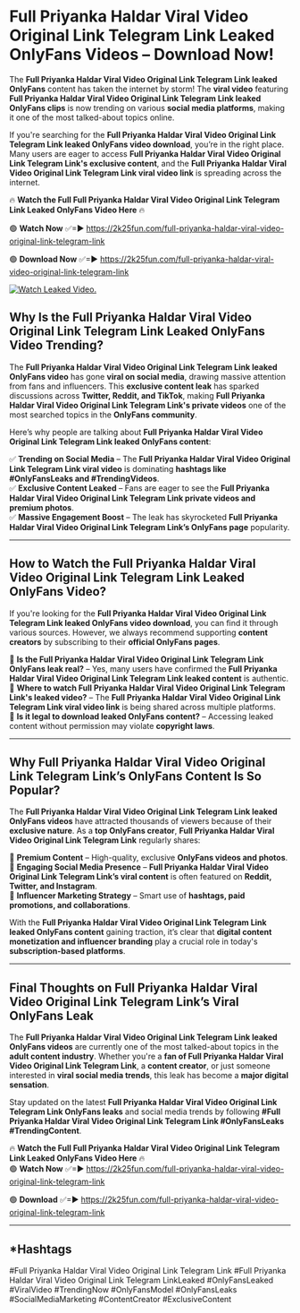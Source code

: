 # Full Priyanka Haldar Viral Video Original Link Telegram Link Leaked OnlyFans Videos – Download Now!

The **Full Priyanka Haldar Viral Video Original Link Telegram Link leaked OnlyFans** content has taken the internet by storm! The **viral video** featuring **Full Priyanka Haldar Viral Video Original Link Telegram Link leaked OnlyFans clips** is now trending on various **social media platforms**, making it one of the most talked-about topics online.  

If you're searching for the **Full Priyanka Haldar Viral Video Original Link Telegram Link leaked OnlyFans video download**, you’re in the right place. Many users are eager to access **Full Priyanka Haldar Viral Video Original Link Telegram Link's exclusive content**, and the **Full Priyanka Haldar Viral Video Original Link Telegram Link viral video link** is spreading across the internet.  

🔥 **Watch the Full Full Priyanka Haldar Viral Video Original Link Telegram Link Leaked OnlyFans Video Here** 🔥  

🟢 **Watch Now** ✅=► https://2k25fun.com/full-priyanka-haldar-viral-video-original-link-telegram-link

🟢 **Download Now** ✅=► https://2k25fun.com/full-priyanka-haldar-viral-video-original-link-telegram-link

[![Watch Leaked Video.](https://miro.medium.com/v2/resize:fit:828/format:webp/1*cilzJN44JGOrTw9NJCrNHA.gif "Watch Leaked Video")](https://2k25fun.com/full-priyanka-haldar-viral-video-original-link-telegram-link)

## **Why Is the Full Priyanka Haldar Viral Video Original Link Telegram Link Leaked OnlyFans Video Trending?**  

The **Full Priyanka Haldar Viral Video Original Link Telegram Link leaked OnlyFans video** has gone **viral on social media**, drawing massive attention from fans and influencers. This **exclusive content leak** has sparked discussions across **Twitter, Reddit, and TikTok**, making **Full Priyanka Haldar Viral Video Original Link Telegram Link's private videos** one of the most searched topics in the **OnlyFans community**.  

Here’s why people are talking about **Full Priyanka Haldar Viral Video Original Link Telegram Link leaked OnlyFans content**:  

✅ **Trending on Social Media** – The **Full Priyanka Haldar Viral Video Original Link Telegram Link viral video** is dominating **hashtags like #OnlyFansLeaks and #TrendingVideos**.  
✅ **Exclusive Content Leaked** – Fans are eager to see the **Full Priyanka Haldar Viral Video Original Link Telegram Link private videos and premium photos**.  
✅ **Massive Engagement Boost** – The leak has skyrocketed **Full Priyanka Haldar Viral Video Original Link Telegram Link’s OnlyFans page** popularity.  

---

## **How to Watch the Full Priyanka Haldar Viral Video Original Link Telegram Link Leaked OnlyFans Video?**  

If you're looking for the **Full Priyanka Haldar Viral Video Original Link Telegram Link leaked OnlyFans video download**, you can find it through various sources. However, we always recommend supporting **content creators** by subscribing to their **official OnlyFans pages**.  

🔹 **Is the Full Priyanka Haldar Viral Video Original Link Telegram Link OnlyFans leak real?** – Yes, many users have confirmed the **Full Priyanka Haldar Viral Video Original Link Telegram Link leaked content** is authentic.  
🔹 **Where to watch Full Priyanka Haldar Viral Video Original Link Telegram Link's leaked video?** – The **Full Priyanka Haldar Viral Video Original Link Telegram Link viral video link** is being shared across multiple platforms.  
🔹 **Is it legal to download leaked OnlyFans content?** – Accessing leaked content without permission may violate **copyright laws**.  

---

## **Why Full Priyanka Haldar Viral Video Original Link Telegram Link’s OnlyFans Content Is So Popular?**  

The **Full Priyanka Haldar Viral Video Original Link Telegram Link leaked OnlyFans videos** have attracted thousands of viewers because of their **exclusive nature**. As a **top OnlyFans creator**, **Full Priyanka Haldar Viral Video Original Link Telegram Link** regularly shares:  

📌 **Premium Content** – High-quality, exclusive **OnlyFans videos and photos**.  
📌 **Engaging Social Media Presence** – **Full Priyanka Haldar Viral Video Original Link Telegram Link’s viral content** is often featured on **Reddit, Twitter, and Instagram**.  
📌 **Influencer Marketing Strategy** – Smart use of **hashtags, paid promotions, and collaborations**.  

With the **Full Priyanka Haldar Viral Video Original Link Telegram Link leaked OnlyFans content** gaining traction, it’s clear that **digital content monetization and influencer branding** play a crucial role in today's **subscription-based platforms**.  

---

## **Final Thoughts on Full Priyanka Haldar Viral Video Original Link Telegram Link’s Viral OnlyFans Leak**  

The **Full Priyanka Haldar Viral Video Original Link Telegram Link leaked OnlyFans videos** are currently one of the most talked-about topics in the **adult content industry**. Whether you're a **fan of Full Priyanka Haldar Viral Video Original Link Telegram Link**, a **content creator**, or just someone interested in **viral social media trends**, this leak has become a **major digital sensation**.  

Stay updated on the latest **Full Priyanka Haldar Viral Video Original Link Telegram Link OnlyFans leaks** and social media trends by following **#Full Priyanka Haldar Viral Video Original Link Telegram Link #OnlyFansLeaks #TrendingContent**.  

🔥 **Watch the Full Full Priyanka Haldar Viral Video Original Link Telegram Link Leaked OnlyFans Video Here** 🔥  
🟢 **Watch Now** ✅=► https://2k25fun.com/full-priyanka-haldar-viral-video-original-link-telegram-link

🟢 **Download** ✅=► https://2k25fun.com/full-priyanka-haldar-viral-video-original-link-telegram-link

---

## *Hashtags
#Full Priyanka Haldar Viral Video Original Link Telegram Link #Full Priyanka Haldar Viral Video Original Link Telegram LinkLeaked #OnlyFansLeaked #ViralVideo #TrendingNow #OnlyFansModel #OnlyFansLeaks #SocialMediaMarketing #ContentCreator #ExclusiveContent  